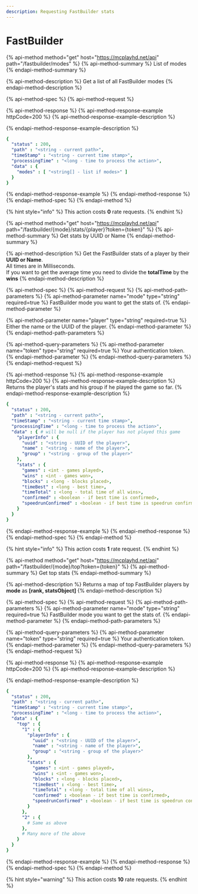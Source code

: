 ```yaml
---
description: Requesting FastBuilder stats
---
```


# FastBuilder

{% api-method method="get" host="https://mcplayhd.net/api" path="/fastbuilder/modes" %}
{% api-method-summary %}
List of modes
{% endapi-method-summary %}

{% api-method-description %}
Get a list of all FastBuilder modes
{% endapi-method-description %}

{% api-method-spec %}
{% api-method-request %}

{% api-method-response %}
{% api-method-response-example httpCode=200 %}
{% api-method-response-example-description %}

{% endapi-method-response-example-description %}

```yaml
{
  "status" : 200,
  "path" : "<string - current path>",
  "timeStamp" : "<string - current time stamp>",
  "processingTime" : "<long - time to process the action>",
  "data" : {
    "modes" : [ "<string[] - list if modes>" ]
  }
}
```
{% endapi-method-response-example %}
{% endapi-method-response %}
{% endapi-method-spec %}
{% endapi-method %}

{% hint style="info" %}
This action costs **0** rate requests.
{% endhint %}

{% api-method method="get" host="https://mcplayhd.net/api" path="/fastbuilder/{mode}/stats/{player}?token={token}" %}
{% api-method-summary %}
Get stats by UUID or Name
{% endapi-method-summary %}

{% api-method-description %}
Get the FastBuilder stats of a player by their **UUID or Name**.  
All times are in Milliseconds.  
If you want to get the average time you need to divide the **totalTime** by the **wins**
{% endapi-method-description %}

{% api-method-spec %}
{% api-method-request %}
{% api-method-path-parameters %}
{% api-method-parameter name="mode" type="string" required=true %}
FastBuilder mode you want to get the stats of.
{% endapi-method-parameter %}

{% api-method-parameter name="player" type="string" required=true %}
Either the name or the UUID of the player.
{% endapi-method-parameter %}
{% endapi-method-path-parameters %}

{% api-method-query-parameters %}
{% api-method-parameter name="token" type="string" required=true %}
Your authentication token.
{% endapi-method-parameter %}
{% endapi-method-query-parameters %}
{% endapi-method-request %}

{% api-method-response %}
{% api-method-response-example httpCode=200 %}
{% api-method-response-example-description %}
Returns the player's stats and his group if he played the game so far.
{% endapi-method-response-example-description %}

```yaml
{
  "status" : 200,
  "path" : "<string - current path>",
  "timeStamp" : "<string - current time stamp>",
  "processingTime" : "<long - time to process the action>",
  "data" : { # will be null if the player has not played this game
    "playerInfo" : {
      "uuid" : "<string - UUID of the player>",
      "name" : "<string - name of the player>",
      "group" : "<string - group of the player>"
    },
    "stats" : {
      "games" : <int - games played>,
      "wins" : <int - games won>,
      "blocks" : <long - blocks placed>,
      "timeBest" : <long - best time>,
      "timeTotal" : <long - total time of all wins>,
      "confirmed" : <boolean - if best time is confirmed>,
      "speedrunConfirmed" : <boolean - if best time is speedrun confirmed>
    }
  }
}
```
{% endapi-method-response-example %}
{% endapi-method-response %}
{% endapi-method-spec %}
{% endapi-method %}

{% hint style="info" %}
This action costs **1** rate request.
{% endhint %}

{% api-method method="get" host="https://mcplayhd.net/api" path="/fastbuilder/{mode}/top?token={token}" %}
{% api-method-summary %}
Get top stats
{% endapi-method-summary %}

{% api-method-description %}
Returns a map of top FastBuilder players by **mode** as **\[rank, statsObject\]**
{% endapi-method-description %}

{% api-method-spec %}
{% api-method-request %}
{% api-method-path-parameters %}
{% api-method-parameter name="mode" type="string" required=true %}
FastBuilder mode you want to get the stats of.
{% endapi-method-parameter %}
{% endapi-method-path-parameters %}

{% api-method-query-parameters %}
{% api-method-parameter name="token" type="string" required=true %}
Your authentication token.
{% endapi-method-parameter %}
{% endapi-method-query-parameters %}
{% endapi-method-request %}

{% api-method-response %}
{% api-method-response-example httpCode=200 %}
{% api-method-response-example-description %}

{% endapi-method-response-example-description %}

```yaml
{
  "status" : 200,
  "path" : "<string - current path>",
  "timeStamp" : "<string - current time stamp>",
  "processingTime" : "<long - time to process the action>",
  "data" : {
    "top" : {
      "1" : {
        "playerInfo" : {
          "uuid" : "<string - UUID of the player>",
          "name" : "<string - name of the player>",
          "group" : "<string - group of the player>"
        },
        "stats" : {
          "games" : <int - games played>,
          "wins" : <int - games won>,
          "blocks" : <long - blocks placed>,
          "timeBest" : <long - best time>,
          "timeTotal" : <long - total time of all wins>,
          "confirmed" : <boolean - if best time is confirmed>,
          "speedrunConfirmed" : <boolean - if best time is speedrun confirmed>
        }
      },
      "2" : {
        # Same as above
      },
      # Many more of the above
    }
  }
}
```
{% endapi-method-response-example %}
{% endapi-method-response %}
{% endapi-method-spec %}
{% endapi-method %}

{% hint style="warning" %}
This action costs **10** rate requests.
{% endhint %}

